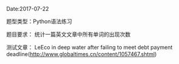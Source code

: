 Date:2017-07-22

题型类型：Python语法练习

题目要求：
统计一篇英文文章中所有单词的出现次数

测试文章：
LeEco in deep water after failing to meet debt payment deadline(http://www.globaltimes.cn/content/1057467.shtml)

